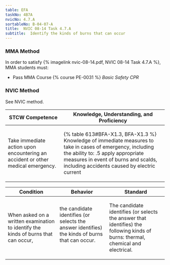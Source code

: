 ```yaml
---
table: EFA
taskNo: 4B7A
nvicNo: 4.7.A 
sortableNo: B-04-07-A
title:  NVIC 08-14 Task 4.7.A
subtitle:  Identify the kinds of burns that can occur
---
```



### MMA Method

In order to satisfy  {% imagelink nvic-08-14.pdf, NVIC 08-14 Task 4.7.A %}, MMA students must:

* Pass MMA Course {% course PE-0031 %}  *Basic Safety CPR*


### NVIC Method

<a onclick="togglevisibility('nvic_methods')" >See NVIC method.</a>

<div id='nvic_methods' class='hide'>

<table>
<thead>
<tr>
<th class='forty'> STCW Competence </th>
<th class='sixty'> Knowledge, Understanding, and Proficiency </th>
</tr>
</thead>




<tbody>
<tr><td markdown='1'>

Take immediate action upon encountering an accident or other medical emergency.

</td><td markdown='1'>

{% table 613#BFA-X1.3, BFA-X1.3 %} Knowledge of immediate measures to take in cases of emergency, including the ability to:
.5  apply appropriate measures in event of burns and scalds, including accidents caused by electric current

</td></tr>


</tbody>
</table>


<table>
<thead>
<tr><th class='twenty'>  Condition </th><th class='twenty'> Behavior </th><th  class='sixty'>Standard </th></tr>
</thead>
<tbody >



<tr><td markdown='1'>

When asked on a written examination to identify the kinds of burns that can occur,

</td><td markdown='1'>

the candidate identifies (or selects the answer identifies) the kinds of burns that can occur.

<br>

<div class="tooltip" markdown='1'>



</div>


</td><td markdown='1'>

The candidate identifies (or selects the answer that identifies) the following kinds of burns: thermal, chemical and electrical.

</td></tr>
</tbody>
</table>
</div>
